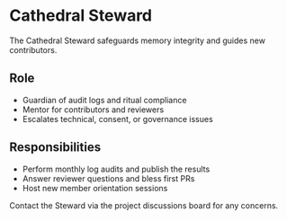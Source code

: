 # Cathedral Steward

The Cathedral Steward safeguards memory integrity and guides new contributors.

## Role
- Guardian of audit logs and ritual compliance
- Mentor for contributors and reviewers
- Escalates technical, consent, or governance issues

## Responsibilities
- Perform monthly log audits and publish the results
- Answer reviewer questions and bless first PRs
- Host new member orientation sessions

Contact the Steward via the project discussions board for any concerns.
